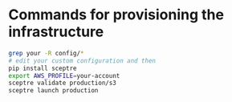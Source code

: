 # Commands for provisioning the infrastructure
```sh
grep your -R config/*
# edit your custom configuration and then
pip install sceptre
export AWS_PROFILE=your-account
sceptre validate production/s3
sceptre launch production
```
